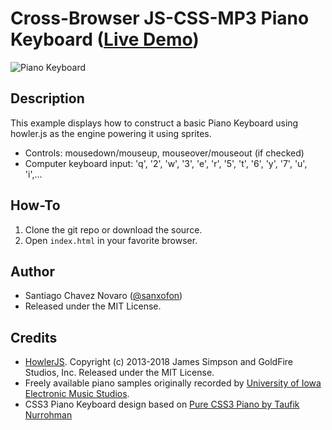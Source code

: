 # Cross-Browser JS-CSS-MP3 Piano Keyboard ([Live Demo](https://sanxofon.github.io/Cross-Browser-JS-CSS-MP3-Piano-Keyboard/))

![Piano Keyboard](https://preview.ibb.co/nhMiOo/screenshot.jpg "Piano Screenshot")

## Description
This example displays how to construct a basic Piano Keyboard using howler.js as the engine powering it using sprites.

* Controls: mousedown/mouseup, mouseover/mouseout (if checked)
* Computer keyboard input: 'q', '2', 'w', '3', 'e', 'r', '5', 't', '6', 'y', '7', 'u', 'i',...

## How-To
1. Clone the git repo or download the source.
2. Open `index.html` in your favorite browser.

## Author
 * Santiago Chavez Novaro ([@sanxofon](https://github.com/sanxofon))
 * Released under the MIT License.

## Credits
 * [HowlerJS](https://github.com/goldfire/howler.js). Copyright (c) 2013-2018 James Simpson and GoldFire Studios, Inc. Released under the MIT License.
 * Freely available piano samples originally recorded by [University of Iowa Electronic Music Studios](http://theremin.music.uiowa.edu/MISpiano.html).
 * CSS3 Piano Keyboard design based on [Pure CSS3 Piano by Taufik Nurrohman](http://cssdeck.com/labs/pure-css3-piano)
